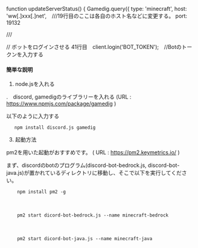 function updateServerStatus() {
  Gamedig.query({
    type: 'minecraft',
    host: 'ww[.]xxx[.]net',　///19行目のここは各自のホスト名などに変更する。
    port: 19132

///

// ボットをログインさせる
41行目　client.login('BOT_TOKEN');　//Botのトークンを入力する


#### 簡単な説明

1.  node.jsを入れる

.　discord, gamedigのライブラリーを入れる
(URL : https://www.npmjs.com/package/gamedig )

以下のように入力する

       npm install discord.js gamedig

3. 起動方法

pm2を用いた起動がおすすめです。
( URL : https://pm2.keymetrics.io/ )

まず、discordのbotのプログラム(discord-bot-bedrock.js, discord-bot-java.js)が置かれているディレクトリに移動し、そこで以下を実行してください。


        npm install pm2 -g
　
 
        pm2 start dicord-bot-bedrock.js --name minecraft-bedrock
       
　
 
        pm2 start dicord-bot-java.js --name minecraft-java



